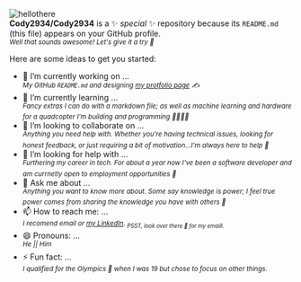![hellothere](https://media3.giphy.com/media/Nx0rz3jtxtEre/giphy.gif)    
**Cody2934/Cody2934** is a ✨ _special_ ✨ repository because its `README.md` (this file) appears on your GitHub profile.    
*<sup>Well that sounds awesome! Let's give it a try :metal:<sup>*

Here are some ideas to get you started:    

- 🔭 I’m currently working on ...    
*<sup>My GitHub `README.md` and designing [my protfolio page](codylylebrown.com) :writing_hand:<sup>*
- 🌱 I’m currently learning ...    
*<sup>Fancy extras I can do with a markdown file; as well as machine learning and hardware for a quadcopter I'm building and programming :helicopter::helicopter::helicopter::helicopter:<sup>*
- 👯 I’m looking to collaborate on ...    
*<sup>Anything you need help with. Whether you're having technical issues, looking for honest feedback, or just requiring a bit of motivation...I'm always here to help :clap:<sup>*
- 🤔 I’m looking for help with ...    
*<sup>Furthering my career in tech. For about a year now I've been a software developer and am currnetly open to employment opportunities :office:<sup>*
- 💬 Ask me about ...    
*<sup>Anything you want to know more about. Some say knowledge is power; I feel true power comes from sharing the knowledge you have with others :muscle:<sup>*
- 📫 How to reach me: ...    
*<sup>I recomend email or [my LinkedIn](https://www.linkedin.com/in/codylylebrown/). <sub>PSST, look over there :eyes: for my emaill.<sub><sup>*
- 😄 Pronouns: ...    
*<sup>He || Him<sup>*
- ⚡ Fun fact: ...    
*<sup>I qualified for the Olympics :dart: when I was 19 but chose to focus on other things.<sup>*

